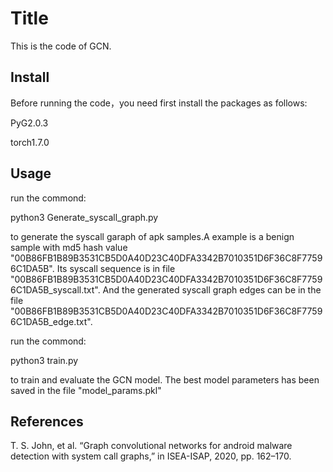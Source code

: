 # Title

This is the code of GCN.

## Install
Before running the code，you need first install the packages as follows:

PyG2.0.3

torch1.7.0

## Usage

run the commond:

python3 Generate_syscall_graph.py

to generate the syscall garaph of apk samples.A example is a benign sample with md5 hash value "00B86FB1B89B3531CB5D0A40D23C40DFA3342B7010351D6F36C8F77596C1DA5B". Its syscall sequence is in file "00B86FB1B89B3531CB5D0A40D23C40DFA3342B7010351D6F36C8F77596C1DA5B_syscall.txt". And the generated syscall graph edges can be in the file "00B86FB1B89B3531CB5D0A40D23C40DFA3342B7010351D6F36C8F77596C1DA5B_edge.txt".

run the commond:

python3 train.py

to train and evaluate the GCN model. The best model parameters has been saved in the file "model_params.pkl"

## References
T. S. John, et al. “Graph convolutional networks for android malware detection with system call graphs,” in ISEA-ISAP, 2020, pp. 162–170.

